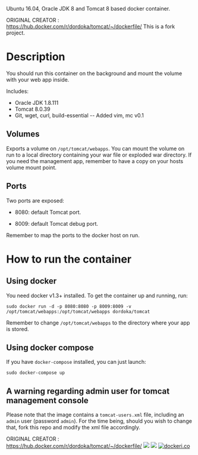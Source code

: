 
Ubuntu 16.04, Oracle JDK 8 and Tomcat 8 based docker container.

ORIGINAL CREATOR : https://hub.docker.com/r/dordoka/tomcat/~/dockerfile/ This is a fork project.

# Description
You should run this container on the background and mount the volume with your web app inside.

Includes:

 - Oracle JDK 1.8.111
 - Tomcat 8.0.39
 - Git, wget, curl, build-essential
 -- Added vim, mc v0.1
 
## Volumes
Exports a volume on `/opt/tomcat/webapps`.
You can mount the volume on run to a local directory containing your war file or exploded war directory.
If you need the management app, remember to have a copy on your hosts volume mount point.

## Ports
Two ports are exposed:

 - 8080: default Tomcat port.
  
 - 8009: default Tomcat debug port.

Remember to map the ports to the docker host on run.


# How to run the container
## Using docker
You need docker v1.3+ installed. To get the container up and running, run:
 
```
sudo docker run -d -p 8080:8080 -p 8009:8009 -v /opt/tomcat/webapps:/opt/tomcat/webapps dordoka/tomcat
```
Remember to change `/opt/tomcat/webapps` to the directory where your app is stored.

## Using docker compose
If you have `docker-compose` installed, you can just launch:

```
sudo docker-compose up
```

## A warning regarding admin user for tomcat management console
Please note that the image contains a `tomcat-users.xml` file, including an `admin` user (password `admin`). For the time being, should you wish to change that, fork this repo and modify the xml file accordingly.


ORIGINAL CREATOR : https://hub.docker.com/r/dordoka/tomcat/~/dockerfile/
[![](https://images.microbadger.com/badges/version/dordoka/tomcat.svg)](http://microbadger.com/images/dordoka/tomcat "Get your own version badge on microbadger.com")
[![](https://images.microbadger.com/badges/image/dordoka/tomcat.svg)](http://microbadger.com/images/dordoka/tomcat "Get your own image badge on microbadger.com")
[![dockeri.co](http://dockeri.co/image/dordoka/tomcat)](https://registry.hub.docker.com/u/dordoka/tomcat/)
